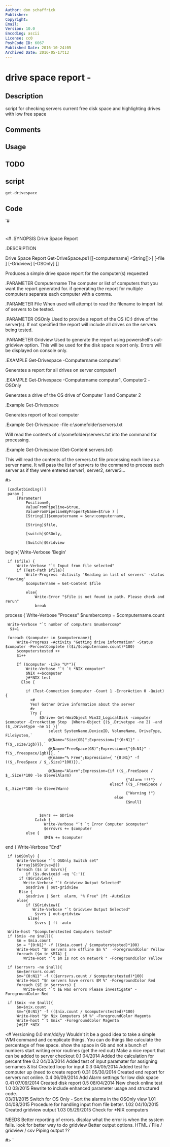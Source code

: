 ```yaml
---
Author: don schaffrick
Publisher: 
Copyright: 
Email: 
Version: 10.0
Encoding: ascii
License: cc0
PoshCode ID: 6067
Published Date: 2016-10-24t05
Archived Date: 2016-05-17t13
---
```


# drive space report - 

## Description

script for checking servers current free disk space and highlighting drives with low free space

## Comments



## Usage



## TODO



## script

`get-drivespace`

## Code

`#
 #
 <#
 .SYNOPSIS
     Drive Space Report
 
 .DESCRIPTION
 
 Drive Space Report
 Get-DriveSpace.ps1 [[-computername] <String[]>] [-file <String>] [-Gridview] [-OSOnly] [<CommonParameters>]
 
 Produces a simple drive space report for the computer(s) requested 
 
 .PARAMETER Computername
 The computer or list of computers that you want the report generated for. 
 if generating the report for multiple computers
 separate each computer with a comma.
 
 .PARAMETER File
 When used will attempt to read the filename to import list of servers to be tested. 
 
 .PARAMETER OSOnly
 Used to provide a report of the OS (C:) drive of the server(s). 
 If not specified the report will include all drives on the servers being tested. 
 
 .PARAMETER Gridview
 Used to generate the report using powershell's out-gridview option. This will be used for the 
 disk space report only. Errors will be displayed on console only. 
 
 .EXAMPLE
 Get-Drivespace -Computername computer1
 
 Generates a report for all drives on server computer1
 
 .EXAMPLE
 Get-Drivespace -Computername computer1, Computer2 -OSOnly   
     
 Generates a drive of the OS drive of Computer 1 and Computer 2
     
 .Example
 Get-Drivespace 
     
 Generates report of local computer
 
 .Example
 Get-Drivespace -file c:\somefolder\servers.txt
 
 Will read the contents of c:\somefolder\servers.txt into the command for processing. 
     
 .Example
 Get-Drivespace (Get-Content servers.txt)
     
 This will read the contents of the servers.txt file processing each line as a server name. 
 It will pass the list of servers to the command to process each server as if they were 
 entered server1, server2, server3... 
 
 #>
 
     [cmdletbinding()]
     param (
         [Parameter(
             Position=0, 
             ValueFromPipeline=$true,
             ValueFromPipelineByPropertyName=$true ) ]
             [String[]]$computername = $env:computername,
 
             [String]$file,
 
             [switch]$OSOnly,
 
             [Switch]$Gridview
 
 
 begin{ 
     Write-Verbose 'Begin'
 
     if ($file) {
         Write-Verbose "`t Input from file selected"
         if (Test-Path $file){
             Write-Progress -Activity 'Reading in list of servers' -status 'Yawning'
             $computername = Get-Content $file
 
             else{
                 Write-Error "$file is not found in path. Please check and rerun"
                 break
 
 process {
     Write-Verbose "Process"
     $numbercomp = $computername.count
     
     Write-Verbose "`t number of computers $numbercomp"
      $i=1
 
     foreach ($computer in $computername){
         Write-Progress -Activity "Getting drive information" -Status $computer -PercentComplete (($i/$computername.count)*100)
         $computerstested ++
         $i++
 
         If ($computer -Like "U*"){
             Write-Verbose "`t `t *NIX computer"
             $NIX +=$computer
             }#*NIX test
           Else {
 
             if (Test-Connection $computer -Count 1 -ErrorAction 0 -Quiet){
               <#
               Yes? Gather Drive information about the server
               #>
               Try {
                   $Drive= Get-WmiObject Win32_LogicalDisk -computer $computer -ErrorAction Stop  |Where-Object {($_.Drivetype -ne 2) -and ($_.Drivetype -ne 5) }|`
                       select SystemName,DeviceID, VolumeName, DriveType, FileSystem,`
                       @{Name="Size(GB)";Expression={"{0:N1}" -f($_.size/1gb)}},`
                       @{Name="FreeSpace(GB)";Expression={"{0:N1}" -f($_.freespace/1gb)}}, `
                       @{name="% Free";Expression={ "{0:N1}" -f (($_.FreeSpace / $_.Size)*100)}},`
             
                       @{Name="Alarm";Expression={if (($_.FreeSpace / $_.Size)*100 -le $levelAlarm)
                                                         {"Alarm !!!"}  
                                                  elseif (($_.FreeSpace / $_.Size)*100 -le $levelWarn) 
                                                         {"Warning !"} 
                                                    else
                                                         {$null}
             
             
                   $svrs += $Drive
                 Catch {
                     Write-Verbose "`t `t Error Computer $computer"
                     $errsvrs += $computer
             else {
                     $MIA += $computer   
  
 
 
 
 end {
     Write-Verbose "End"
     
     if ($OSOnly) {
         Write-Verbose "`t OSOnly Switch set"
         [Array]$OSDrive=@()
         foreach ($s in $svrs){
             if ($s.deviceid -eq 'C:'){
          if ($Gridview){
 	        Write-Verbose "`t Gridview Output Selected"
             $osdrive | out-gridview
          Else {
             $osdrive | Sort  alarm, "% Free" |ft -AutoSize
         else{
             if ($Gridview){
 				Write-Verbose "`t Gridview Output Selected"
                 $svrs | out-gridview
              Else{
                 $svrs | ft -auto
 
     Write-host "$computerstested Computers tested"
     if ($mia -ne $null){
         $n = $mia.count
         $m = "{0:N1}" -f (($mia.count / $computerstested)*100)
         Write-Host "$n servers are offline $m %"  -ForegroundColor Yellow
         foreach ($m in $MIA) {
 		    Write-Host "`t $m is not on network " -ForegroundColor Yellow
             
     if ($errsvrs -ne $null){
         $n=$errsvrs.count
         $m="{0:N1}" -f (($errsvrs.count / $computerstested)*100)
         Write-Host "$n servers have errors $M %" -ForegroundColor Red
         foreach ($E in $errsvrs) {		
 		    Write-Host "`t $E Has errors Please investigate" -ForegroundColor Red
 
     if ($nix -ne $null){ 
         $n=$nix.count
         $m="{0:N1}" -f (($nix.count / $computerstested)*100)
         Write-Host "$n Nix Computers $M %" -ForegroundColor Magenta
         Write-host "`t $nix" -ForegroundColor Magenta
         }#$IF *NIX
 
 
 
 
 
 <#
 Versioning
         0.0	  mm/dd/yy		Wouldn't it be a good idea to take a simple WMI command and complicate things. You can do things like 
                             calculate the percentage of free space. 
                             show the space in Gb and not a bunch of numbers
                             start writing error routines (get the red out)
                             Make a nice report that can be added to server checkout
 		0.1	  04/2014		Added the calculation for percent free
 		0.2	  04/03/2014	Added test of input paramater for assigning sernames & list
 							Created loop for input 
 		0.3	  04/05/2014	Added test for computer up (need to create report)
         0.31  05/30/2014  	Created end report for servers not online.
         0.4   06/09/2014  	Add Alarm settings for low disk space
         0.41  07/09/2014  	Created disk report
         0.5   08/04/2014  	New check online test
         1.0   03/2015     	Rewrite to include enhanced parameter usage and structured code.  
               03/01/2015  	Switch for OS Only 
                             - Sort the alarms in the OSOnly view
         1.01  04/08/2015  	Procedure for handling input from file better. 
 		1.02  04/10/2015  	Created gridview output
         1.03  05/29/2015    Check for *NIX computers
 		
 NEEDS 
 	Better reporting of errors. display what the error is when the system fails. 
 	look for better way to do gridview
 	Better output options. HTML / File / gridview / csv
 	Piping output ??
    
 #>
`

